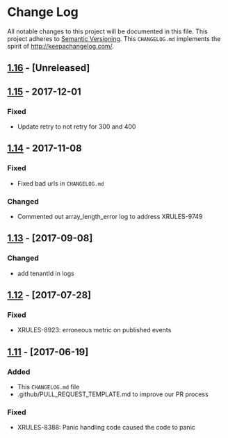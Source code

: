 # Change Log

All notable changes to this project will be documented in this file.
This project adheres to [Semantic Versioning](http://semver.org/).
This `CHANGELOG.md` implements the spirit of http://keepachangelog.com/.

## [1.16](https://github.com/Comcast/eel/compare/v1.15...dev) - [Unreleased]

## [1.15](https://github.com/Comcast/eel/compare/v1.14...v1.15) - 2017-12-01

### Fixed
* Update retry to not retry for 300 and 400 

## [1.14](https://github.com/Comcast/eel/compare/v1.13...v1.14) - 2017-11-08

### Fixed
* Fixed bad urls in `CHANGELOG.md`

### Changed
* Commented out array_length_error log to address XRULES-9749

## [1.13](https://github.com/Comcast/eel/compare/v1.12...v1.13) - [2017-09-08]

### Changed
* add tenantId in logs

## [1.12](https://github.com/Comcast/eel/compare/v1.11...v1.12) - [2017-07-28]

### Fixed
* XRULES-8923: erroneous metric on published events

## [1.11](https://github.com/Comcast/eel/compare/v1.10...v1.11) - [2017-06-19]

### Added
* This `CHANGELOG.md` file
* .github/PULL_REQUEST_TEMPLATE.md to improve our PR process

### Fixed
* XRULES-8388: Panic handling code caused the code to panic
